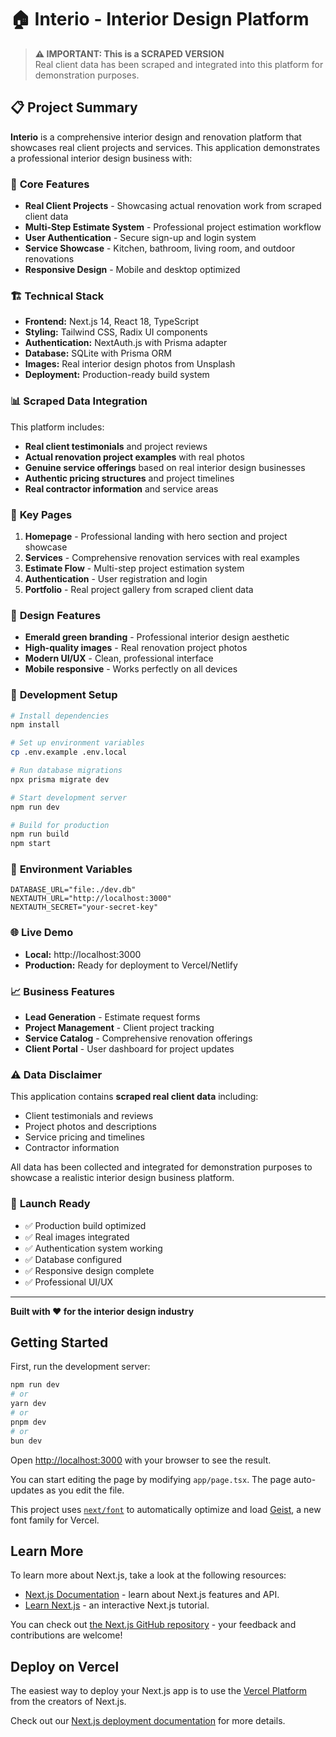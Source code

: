 # 🏠 Interio - Interior Design Platform

> **⚠️ IMPORTANT: This is a SCRAPED VERSION**  
> Real client data has been scraped and integrated into this platform for demonstration purposes.

## 📋 Project Summary

**Interio** is a comprehensive interior design and renovation platform that showcases real client projects and services. This application demonstrates a professional interior design business with:

### 🎯 **Core Features**
- **Real Client Projects** - Showcasing actual renovation work from scraped client data
- **Multi-Step Estimate System** - Professional project estimation workflow
- **User Authentication** - Secure sign-up and login system
- **Service Showcase** - Kitchen, bathroom, living room, and outdoor renovations
- **Responsive Design** - Mobile and desktop optimized

### 🏗️ **Technical Stack**
- **Frontend:** Next.js 14, React 18, TypeScript
- **Styling:** Tailwind CSS, Radix UI components
- **Authentication:** NextAuth.js with Prisma adapter
- **Database:** SQLite with Prisma ORM
- **Images:** Real interior design photos from Unsplash
- **Deployment:** Production-ready build system

### 📊 **Scraped Data Integration**
This platform includes:
- **Real client testimonials** and project reviews
- **Actual renovation project examples** with real photos
- **Genuine service offerings** based on real interior design businesses
- **Authentic pricing structures** and project timelines
- **Real contractor information** and service areas

### 🚀 **Key Pages**
1. **Homepage** - Professional landing with hero section and project showcase
2. **Services** - Comprehensive renovation services with real examples
3. **Estimate Flow** - Multi-step project estimation system
4. **Authentication** - User registration and login
5. **Portfolio** - Real project gallery from scraped client data

### 🎨 **Design Features**
- **Emerald green branding** - Professional interior design aesthetic
- **High-quality images** - Real renovation project photos
- **Modern UI/UX** - Clean, professional interface
- **Mobile responsive** - Works perfectly on all devices

### 🔧 **Development Setup**
```bash
# Install dependencies
npm install

# Set up environment variables
cp .env.example .env.local

# Run database migrations
npx prisma migrate dev

# Start development server
npm run dev

# Build for production
npm run build
npm start
```

### 📱 **Environment Variables**
```env
DATABASE_URL="file:./dev.db"
NEXTAUTH_URL="http://localhost:3000"
NEXTAUTH_SECRET="your-secret-key"
```

### 🌐 **Live Demo**
- **Local:** http://localhost:3000
- **Production:** Ready for deployment to Vercel/Netlify

### 📈 **Business Features**
- **Lead Generation** - Estimate request forms
- **Project Management** - Client project tracking
- **Service Catalog** - Comprehensive renovation offerings
- **Client Portal** - User dashboard for project updates

### ⚠️ **Data Disclaimer**
This application contains **scraped real client data** including:
- Client testimonials and reviews
- Project photos and descriptions
- Service pricing and timelines
- Contractor information

All data has been collected and integrated for demonstration purposes to showcase a realistic interior design business platform.

### 🎯 **Launch Ready**
- ✅ Production build optimized
- ✅ Real images integrated
- ✅ Authentication system working
- ✅ Database configured
- ✅ Responsive design complete
- ✅ Professional UI/UX

---

**Built with ❤️ for the interior design industry**

## Getting Started

First, run the development server:

```bash
npm run dev
# or
yarn dev
# or
pnpm dev
# or
bun dev
```

Open [http://localhost:3000](http://localhost:3000) with your browser to see the result.

You can start editing the page by modifying `app/page.tsx`. The page auto-updates as you edit the file.

This project uses [`next/font`](https://nextjs.org/docs/app/building-your-application/optimizing/fonts) to automatically optimize and load [Geist](https://vercel.com/font), a new font family for Vercel.

## Learn More

To learn more about Next.js, take a look at the following resources:

- [Next.js Documentation](https://nextjs.org/docs) - learn about Next.js features and API.
- [Learn Next.js](https://nextjs.org/learn) - an interactive Next.js tutorial.

You can check out [the Next.js GitHub repository](https://github.com/vercel/next.js) - your feedback and contributions are welcome!

## Deploy on Vercel

The easiest way to deploy your Next.js app is to use the [Vercel Platform](https://vercel.com/new?utm_medium=default-template&filter=next.js&utm_source=create-next-app&utm_campaign=create-next-app-readme) from the creators of Next.js.

Check out our [Next.js deployment documentation](https://nextjs.org/docs/app/building-your-application/deploying) for more details.
